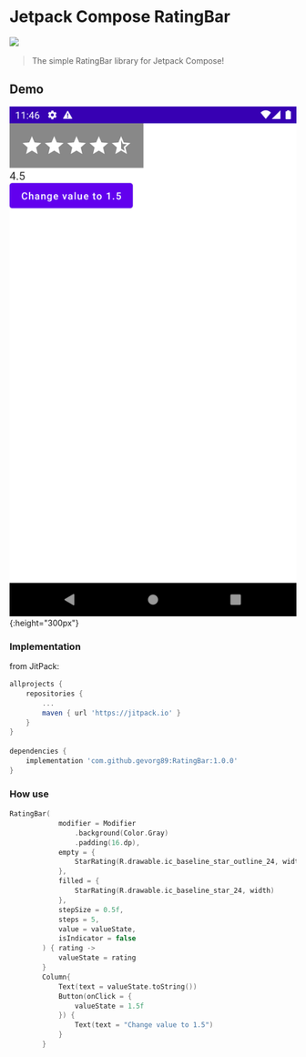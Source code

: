 # Jetpack Compose RatingBar
[![](https://jitpack.io/v/gevorg89/RatingBar.svg)](https://jitpack.io/#gevorg89/RatingBar)
> The simple RatingBar library for Jetpack Compose!

## Demo
![](images/stars.png){:height="300px"}
### Implementation
from JitPack:
```gradle
allprojects {
    repositories {
        ...
        maven { url 'https://jitpack.io' }
    }
}

dependencies {
    implementation 'com.github.gevorg89:RatingBar:1.0.0'
}
```

### How use
``` kotlin
RatingBar(
            modifier = Modifier
                .background(Color.Gray)
                .padding(16.dp),
            empty = {
                StarRating(R.drawable.ic_baseline_star_outline_24, width)
            },
            filled = {
                StarRating(R.drawable.ic_baseline_star_24, width)
            },
            stepSize = 0.5f,
            steps = 5,
            value = valueState,
            isIndicator = false
        ) { rating ->
            valueState = rating
        }
        Column{
            Text(text = valueState.toString())
            Button(onClick = {
                valueState = 1.5f
            }) {
                Text(text = "Change value to 1.5")
            }
        }
```
